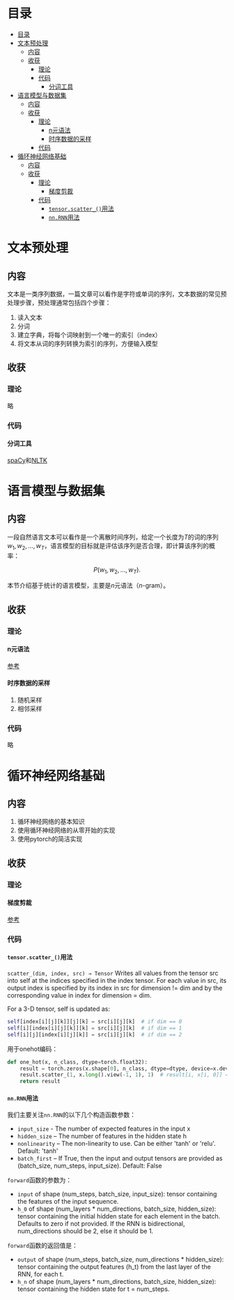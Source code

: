 # 目录
- [目录](#目录)
- [文本预处理](#文本预处理)
  - [内容](#内容)
  - [收获](#收获)
    - [理论](#理论)
    - [代码](#代码)
      - [分词工具](#分词工具)
- [语言模型与数据集](#语言模型与数据集)
  - [内容](#内容-1)
  - [收获](#收获-1)
    - [理论](#理论-1)
      - [n元语法](#n元语法)
      - [时序数据的采样](#时序数据的采样)
    - [代码](#代码-1)
- [循环神经网络基础](#循环神经网络基础)
  - [内容](#内容-2)
  - [收获](#收获-2)
    - [理论](#理论-2)
      - [梯度剪裁](#梯度剪裁)
    - [代码](#代码-2)
      - [`tensor.scatter_()`用法](#tensorscatter_用法)
      - [`nn.RNN`用法](#nnrnn用法)
# 文本预处理
## 内容
文本是一类序列数据，一篇文章可以看作是字符或单词的序列，文本数据的常见预处理步骤，预处理通常包括四个步骤：  
1. 读入文本  
2. 分词  
3. 建立字典，将每个词映射到一个唯一的索引（index）  
4. 将文本从词的序列转换为索引的序列，方便输入模型  
## 收获
### 理论
略
### 代码
#### 分词工具
[spaCy](https://spacy.io/)和[NLTK](https://www.nltk.org/)

# 语言模型与数据集
## 内容
一段自然语言文本可以看作是一个离散时间序列，给定一个长度为$T$的词的序列$w_1, w_2, \ldots, w_T$，语言模型的目标就是评估该序列是否合理，即计算该序列的概率：

$$
P(w_1, w_2, \ldots, w_T).
$$

本节介绍基于统计的语言模型，主要是$n$元语法（$n$-gram）。
## 收获
### 理论
#### n元语法
[参考](https://blog.csdn.net/wangyangzhizhou/article/details/78651397)
#### 时序数据的采样
1. 随机采样
2. 相邻采样
### 代码
略
# 循环神经网络基础
## 内容
1. 循环神经网络的基本知识
2. 使用循环神经网络的从零开始的实现
3. 使用pytorch的简洁实现
## 收获
### 理论
#### 梯度剪裁
[参考](https://wulc.me/2018/05/01/%E6%A2%AF%E5%BA%A6%E8%A3%81%E5%89%AA%E5%8F%8A%E5%85%B6%E4%BD%9C%E7%94%A8/)
### 代码
#### `tensor.scatter_()`用法
`scatter_(dim, index, src) → Tensor`
Writes all values from the tensor src into self at the indices specified in the index tensor. For each value in src, its output index is specified by its index in src for dimension != dim and by the corresponding value in index for dimension = dim.

For a 3-D tensor, self is updated as:
```python
self[index[i][j][k]][j][k] = src[i][j][k]  # if dim == 0
self[i][index[i][j][k]][k] = src[i][j][k]  # if dim == 1
self[i][j][index[i][j][k]] = src[i][j][k]  # if dim == 2
```
用于onehot编码：
```python
def one_hot(x, n_class, dtype=torch.float32):
    result = torch.zeros(x.shape[0], n_class, dtype=dtype, device=x.device)  # shape: (n, n_class)
    result.scatter_(1, x.long().view(-1, 1), 1)  # result[i, x[i, 0]] = 1
    return result
```
#### `nn.RNN`用法
我们主要关注`nn.RNN`的以下几个构造函数参数：

* `input_size` - The number of expected features in the input x
* `hidden_size` – The number of features in the hidden state h
* `nonlinearity` – The non-linearity to use. Can be either 'tanh' or 'relu'. Default: 'tanh'
* `batch_first` – If True, then the input and output tensors are provided as (batch_size, num_steps, input_size). Default: False

`forward`函数的参数为：

* `input` of shape (num_steps, batch_size, input_size): tensor containing the features of the input sequence. 
* `h_0` of shape (num_layers * num_directions, batch_size, hidden_size): tensor containing the initial hidden state for each element in the batch. Defaults to zero if not provided. If the RNN is bidirectional, num_directions should be 2, else it should be 1.

`forward`函数的返回值是：

* `output` of shape (num_steps, batch_size, num_directions * hidden_size): tensor containing the output features (h_t) from the last layer of the RNN, for each t.
* `h_n` of shape (num_layers * num_directions, batch_size, hidden_size): tensor containing the hidden state for t = num_steps.
